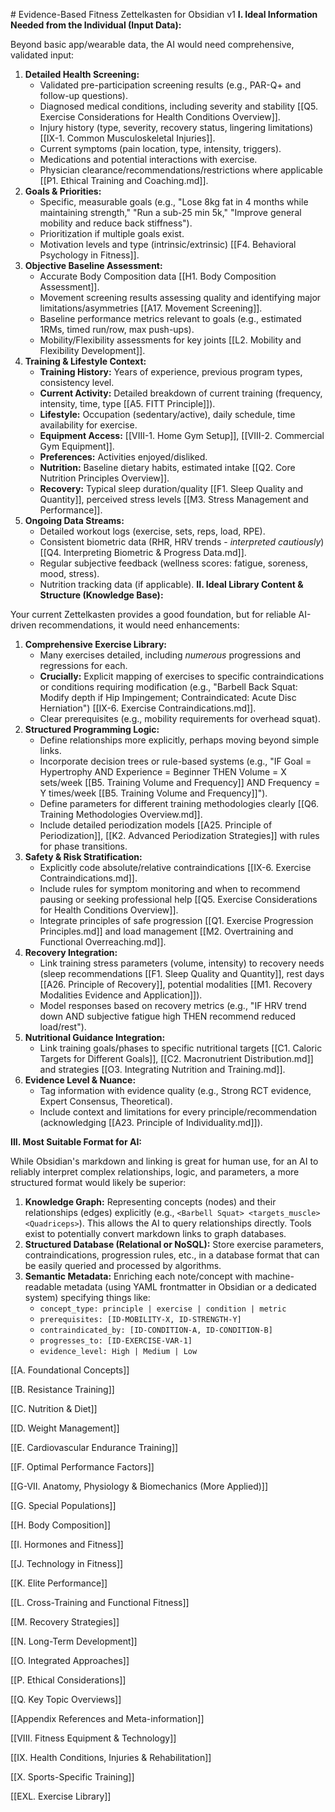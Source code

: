 \# Evidence-Based Fitness Zettelkasten for Obsidian v1
**I. Ideal Information Needed from the Individual (Input Data):**

Beyond basic app/wearable data, the AI would need comprehensive, validated input:

1. **Detailed Health Screening:**
    - Validated pre-participation screening results (e.g., PAR-Q+ and follow-up questions).
    - Diagnosed medical conditions, including severity and stability [[Q5. Exercise Considerations for Health Conditions Overview]].
    - Injury history (type, severity, recovery status, lingering limitations) [[IX-1. Common Musculoskeletal Injuries]].
    - Current symptoms (pain location, type, intensity, triggers).
    - Medications and potential interactions with exercise.
    - Physician clearance/recommendations/restrictions where applicable [[P1. Ethical Training and Coaching.md]].
2. **Goals & Priorities:**
    - Specific, measurable goals (e.g., "Lose 8kg fat in 4 months while maintaining strength," "Run a sub-25 min 5k," "Improve general mobility and reduce back stiffness").
    - Prioritization if multiple goals exist.
    - Motivation levels and type (intrinsic/extrinsic) [[F4. Behavioral Psychology in Fitness]].
3. **Objective Baseline Assessment:**
    - Accurate Body Composition data [[H1. Body Composition Assessment]].
    - Movement screening results assessing quality and identifying major limitations/asymmetries [[A17. Movement Screening]].
    - Baseline performance metrics relevant to goals (e.g., estimated 1RMs, timed run/row, max push-ups).
    - Mobility/Flexibility assessments for key joints [[L2. Mobility and Flexibility Development]].
4. **Training & Lifestyle Context:**
    - **Training History:** Years of experience, previous program types, consistency level.
    - **Current Activity:** Detailed breakdown of current training (frequency, intensity, time, type [[A5. FITT Principle]]).
    - **Lifestyle:** Occupation (sedentary/active), daily schedule, time availability for exercise.
    - **Equipment Access:** [[VIII-1. Home Gym Setup]], [[VIII-2. Commercial Gym Equipment]].
    - **Preferences:** Activities enjoyed/disliked.
    - **Nutrition:** Baseline dietary habits, estimated intake [[Q2. Core Nutrition Principles Overview]].
    - **Recovery:** Typical sleep duration/quality [[F1. Sleep Quality and Quantity]], perceived stress levels [[M3. Stress Management and Performance]].
5. **Ongoing Data Streams:**
    - Detailed workout logs (exercise, sets, reps, load, RPE).
    - Consistent biometric data (RHR, HRV trends - _interpreted cautiously_) [[Q4. Interpreting Biometric & Progress Data.md]].
    - Regular subjective feedback (wellness scores: fatigue, soreness, mood, stress).
    - Nutrition tracking data (if applicable).
**II. Ideal Library Content & Structure (Knowledge Base):**

Your current Zettelkasten provides a good foundation, but for reliable AI-driven recommendations, it would need enhancements:

1. **Comprehensive Exercise Library:**
    - Many exercises detailed, including _numerous_ progressions and regressions for each.
    - **Crucially:** Explicit mapping of exercises to specific contraindications or conditions requiring modification (e.g., "Barbell Back Squat: Modify depth if Hip Impingement; Contraindicated: Acute Disc Herniation") [[IX-6. Exercise Contraindications.md]].
    - Clear prerequisites (e.g., mobility requirements for overhead squat).
2. **Structured Programming Logic:**
    - Define relationships more explicitly, perhaps moving beyond simple links.
    - Incorporate decision trees or rule-based systems (e.g., "IF Goal = Hypertrophy AND Experience = Beginner THEN Volume = X sets/week [[B5. Training Volume and Frequency]] AND Frequency = Y times/week [[B5. Training Volume and Frequency]]").
    - Define parameters for different training methodologies clearly [[Q6. Training Methodologies Overview.md]].
    - Include detailed periodization models [[A25. Principle of Periodization]], [[K2. Advanced Periodization Strategies]] with rules for phase transitions.
3. **Safety & Risk Stratification:**
    - Explicitly code absolute/relative contraindications [[IX-6. Exercise Contraindications.md]].
    - Include rules for symptom monitoring and when to recommend pausing or seeking professional help [[Q5. Exercise Considerations for Health Conditions Overview]].
    - Integrate principles of safe progression [[Q1. Exercise Progression Principles.md]] and load management [[M2. Overtraining and Functional Overreaching.md]].
4. **Recovery Integration:**
    - Link training stress parameters (volume, intensity) to recovery needs (sleep recommendations [[F1. Sleep Quality and Quantity]], rest days [[A26. Principle of Recovery]], potential modalities [[M1. Recovery Modalities Evidence and Application]]).
    - Model responses based on recovery metrics (e.g., "IF HRV trend down AND subjective fatigue high THEN recommend reduced load/rest").
5. **Nutritional Guidance Integration:**
    - Link training goals/phases to specific nutritional targets [[C1. Caloric Targets for Different Goals]], [[C2. Macronutrient Distribution.md]] and strategies [[O3. Integrating Nutrition and Training.md]].
6. **Evidence Level & Nuance:**
    - Tag information with evidence quality (e.g., Strong RCT evidence, Expert Consensus, Theoretical).
    - Include context and limitations for every principle/recommendation (acknowledging [[A23. Principle of Individuality.md]]).

**III. Most Suitable Format for AI:**

While Obsidian's markdown and linking is great for human use, for an AI to reliably interpret complex relationships, logic, and parameters, a more structured format would likely be superior:

1. **Knowledge Graph:** Representing concepts (nodes) and their relationships (edges) explicitly (e.g., `<Barbell Squat> <targets_muscle> <Quadriceps>`). This allows the AI to query relationships directly. Tools exist to potentially convert markdown links to graph databases.
2. **Structured Database (Relational or NoSQL):** Store exercise parameters, contraindications, progression rules, etc., in a database format that can be easily queried and processed by algorithms.
3. **Semantic Metadata:** Enriching each note/concept with machine-readable metadata (using YAML frontmatter in Obsidian or a dedicated system) specifying things like:
    - `concept_type: principle | exercise | condition | metric`
    - `prerequisites: [ID-MOBILITY-X, ID-STRENGTH-Y]`
    - `contraindicated_by: [ID-CONDITION-A, ID-CONDITION-B]`
    - `progresses_to: [ID-EXERCISE-VAR-1]`
    - `evidence_level: High | Medium | Low`




[[A. Foundational Concepts]]

[[B. Resistance Training]]

[[C. Nutrition & Diet]]

[[D. Weight Management]]

[[E. Cardiovascular  Endurance Training]]

[[F. Optimal Performance Factors]]

[[G-VII. Anatomy, Physiology & Biomechanics (More Applied)]]

[[G. Special Populations]]

[[H. Body Composition]]

[[I. Hormones and Fitness]]

[[J. Technology in Fitness]]

[[K. Elite Performance]]

[[L. Cross-Training and Functional Fitness]]

[[M. Recovery Strategies]]

[[N. Long-Term Development]]

[[O. Integrated Approaches]]

[[P. Ethical Considerations]]

[[Q. Key Topic Overviews]]

[[Appendix References and Meta-information]]

[[VIII. Fitness Equipment & Technology]]

[[IX. Health Conditions, Injuries & Rehabilitation]]

[[X. Sports-Specific Training]]

[[EXL. Exercise Library]]


